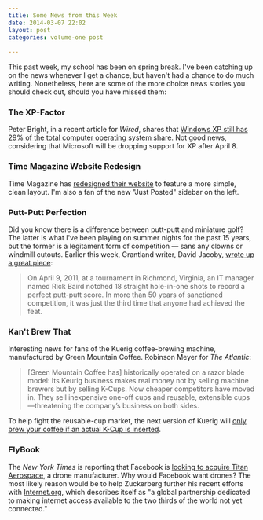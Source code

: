 ```yaml
---
title: Some News from this Week
date: 2014-03-07 22:02
layout: post
categories: volume-one post
  
---
```



This past week, my school has been on spring break. I've been catching up on the news whenever I get a chance, but haven't had a chance to do much writing. Nonetheless, here are some of the more choice news stories you should check out, should you have missed them:

### The XP-Factor
Peter Bright, in a recent article for _Wired_, shares that [Windows XP still has 29% of the total computer operating system share](http://arstechnica.com/information-technology/2014/03/weeks-before-expiration-date-windows-xp-still-has-29-os-market-share/). Not good news, considering that Microsoft will be dropping support for XP after April 8.

### Time Magazine Website Redesign
Time Magazine has [redesigned their website](http://time.com) to feature a more simple, clean layout. I'm also a fan of the new "Just Posted" sidebar on the left.

### Putt-Putt Perfection
Did you know there is a difference between putt-putt and miniature golf? The latter is what I've been playing on summer nights for the past 15 years, but the former is a legitament form of competition &mdash; sans any clowns or windmill cutouts. Earlier this week, Grantland writer, David Jacoby, [wrote up a great piece](http://grantland.com/the-triangle/putt-putt-perfection/):

> On April 9, 2011, at a tournament in Richmond, Virginia, an IT manager named Rick Baird notched 18 straight hole-in-one shots to record a perfect putt-putt score. In more than 50 years of sanctioned competition, it was just the third time that anyone had achieved the feat.

### Kan't Brew That
Interesting news for fans of the Kuerig coffee-brewing machine, manufactured by Green Mountain Coffee. Robinson Meyer for _The Atlantic_:

> [Green Mountain Coffee has] historically operated on a razor blade model: Its Keurig business makes real money not by selling machine brewers but by selling K-Cups. Now cheaper competitors have moved in. They sell inexpensive one-off cups and reusable, extensible cups—threatening the company’s business on both sides.

To help fight the reusable-cup market, the next version of Kuerig will [only brew your coffee if an actual K-Cup is inserted](http://www.theatlantic.com/technology/archive/2014/03/soon-our-robot-coffee-baristas-will-only-brew-certain-brands/284193/).

### FlyBook
The _New York Times_ is reporting that Facebook is [looking to acquire Titan Aerospace](http://bits.blogs.nytimes.com/2014/03/04/now-facebook-has-a-drone-plan/), a drone manufacturer. Why would Facebook want drones? The most likely reason would be to help Zuckerberg further his recent efforts with [Internet.org](http://internet.org), which describes itself as "a global partnership dedicated to making internet access available to the two thirds of the world not yet connected."
